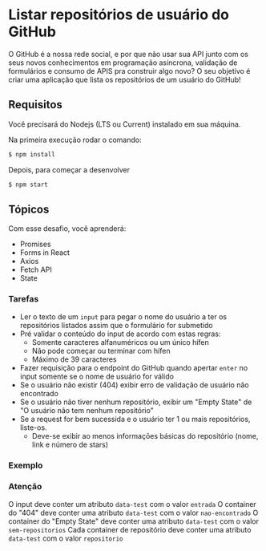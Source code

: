 # Listar repositórios de usuário do GitHub

O GitHub é a nossa rede social, e por que não usar sua API junto com os seus novos conhecimentos em programação asíncrona, validação de formulários e consumo de APIS pra construir algo novo? O seu objetivo é criar uma aplicação que lista os repositórios de um usuário do GitHub!

## Requisitos

Você precisará do Nodejs (LTS ou Current) instalado em sua máquina.

Na primeira execução rodar o comando:

```bash
$ npm install
```

Depois, para começar a desenvolver

```bash
$ npm start
```

## Tópicos

Com esse desafio, você aprenderá:

- Promises
- Forms in React
- Axios
- Fetch API
- State

### Tarefas

- Ler o texto de um `input` para pegar o nome do usuário a ter os repositórios listados assim que o formulário for submetido
- Pré validar o conteúdo do input de acordo com estas regras:
  - Somente caracteres alfanuméricos ou um único hífen
  - Não pode começar ou terminar com hífen
  - Máximo de 39 caracteres
- Fazer requisição para o endpoint do GitHub quando apertar `enter` no input somente se o nome de usuário for válido
- Se o usuário não existir (404) exibir erro de validação de usuário não encontrado
- Se o usuário não tiver nenhum repositório, exibir um "Empty State" de "O usuário não tem nenhum repositório"
- Se a request for bem sucessida e o usuário ter 1 ou mais repositórios, liste-os.
  - Deve-se exibir ao menos informaçōes básicas do repositório (nome, link e número de stars)

### Exemplo

<!--![](https://codenation-challenges.s3-us-west-1.amazonaws.com/vue-3/tToalvQ.gif)-->

### Atenção

O input deve conter um atributo `data-test` com o valor `entrada`
O container do "404" deve conter uma atributo `data-test` com o valor `nao-encontrado`
O container do "Empty State" deve conter uma atributo `data-test` com o valor `sem-repositorios`
Cada container de repositório deve conter uma atributo `data-test` com o valor `repositorio`
